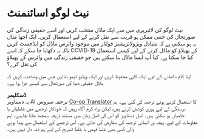 <!--
CO_OP_TRANSLATOR_METADATA:
{
  "original_hash": "cf654ca60c7f86c8dad28596fb42994b",
  "translation_date": "2025-08-26T10:10:59+00:00",
  "source_file": "lessons/6-Other/23-MultiagentSystems/assignment.md",
  "language_code": "ur"
}
-->
# نیٹ لوگو اسائنمنٹ

نیٹ لوگو کی لائبریری میں سے ایک ماڈل منتخب کریں اور اسے حقیقی زندگی کی صورتحال کی جتنی ممکن ہو قریب سے نقل کرنے کے لیے استعمال کریں۔ ایک اچھا مثال یہ ہو سکتی ہے کہ متبادل ویژولائزیشنز فولڈر میں موجود وائرس ماڈل کو ایڈجسٹ کریں تاکہ یہ دکھایا جا سکے کہ اسے COVID-19 کے پھیلاؤ کو ماڈل کرنے کے لیے کیسے استعمال کیا جا سکتا ہے۔ کیا آپ ایسا ماڈل بنا سکتے ہیں جو حقیقی زندگی میں وائرس کے پھیلاؤ کی نقل کرے؟

اپنا کام دکھانے کے لیے ایک کاپی محفوظ کریں اور ایک ویڈیو ڈیمو بنائیں جس میں وضاحت کریں کہ ماڈل حقیقی دنیا کی صورتحال سے کیسے جڑا ہوا ہے۔

**ڈسکلیمر**:  
یہ دستاویز AI ترجمہ سروس [Co-op Translator](https://github.com/Azure/co-op-translator) کا استعمال کرتے ہوئے ترجمہ کی گئی ہے۔ ہم درستگی کے لیے پوری کوشش کرتے ہیں، لیکن براہ کرم آگاہ رہیں کہ خودکار ترجمے میں غلطیاں یا خامیاں ہو سکتی ہیں۔ اصل دستاویز کو اس کی اصل زبان میں مستند ذریعہ سمجھا جانا چاہیے۔ اہم معلومات کے لیے، پیشہ ور انسانی ترجمہ کی سفارش کی جاتی ہے۔ اس ترجمے کے استعمال سے پیدا ہونے والی کسی بھی غلط فہمی یا غلط تشریح کے لیے ہم ذمہ دار نہیں ہیں۔